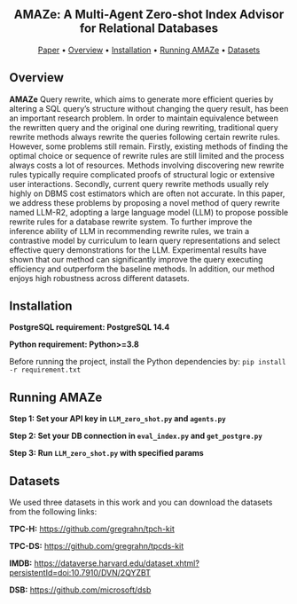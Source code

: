 
<div align="center">

**AMAZe: A Multi-Agent Zero-shot Index Advisor for Relational Databases**
----------

<p align="center">
  <a href="https://www.arxiv.org/abs/2508.16044">Paper</a> •
  <a href="#Overview">Overview</a> •
  <a href="#Installation">Installation</a> •
  <a href="#Running AMAZe">Running AMAZe</a> •
  <a href="#Datasets">Datasets</a> 
</p>

</div>


## Overview 
**AMAZe**  Query rewrite, which aims to generate more efficient queries by altering a SQL query’s structure without changing the query result, has been an important research problem. In order to maintain equivalence between the rewritten query and the original one during rewriting, traditional query rewrite methods always rewrite the queries following certain rewrite rules. However, some problems still remain. Firstly, existing methods of finding the optimal choice or sequence of rewrite rules are still limited and the process always costs a lot of resources. Methods involving discovering new rewrite rules typically require complicated proofs of structural logic or extensive user interactions. Secondly, current query rewrite methods usually rely highly on DBMS cost estimators which are often not accurate. In this paper, we address these problems by proposing a novel method of query rewrite named LLM-R2, adopting a large language model (LLM) to propose possible rewrite rules for a database rewrite system. To further improve the inference ability of LLM in recommending rewrite rules, we train a contrastive model by curriculum to learn query representations and select effective query demonstrations for the LLM. Experimental results have shown that our method can significantly improve the query executing efficiency and outperform the baseline methods. In addition, our method enjoys high robustness across different datasets.



</div>

## Installation

**PostgreSQL requirement: PostgreSQL 14.4**

**Python requirement: Python>=3.8**

Before running the project, install the Python dependencies by: ```pip install -r requirement.txt```


## Running AMAZe

**Step 1: Set your API key in ```LLM_zero_shot.py``` and ```agents.py```**

**Step 2: Set your DB connection in ```eval_index.py``` and ```get_postgre.py```**

**Step 3: Run ```LLM_zero_shot.py``` with specified params**


## Datasets

We used three datasets in this work and you can download the datasets from the following links:

**TPC-H:** https://github.com/gregrahn/tpch-kit

**TPC-DS:** https://github.com/gregrahn/tpcds-kit

**IMDB:** https://dataverse.harvard.edu/dataset.xhtml?persistentId=doi:10.7910/DVN/2QYZBT

**DSB:** https://github.com/microsoft/dsb


